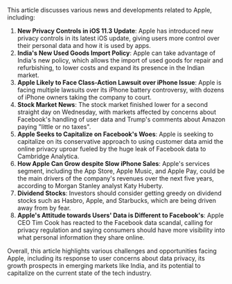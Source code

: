 This article discusses various news and developments related to Apple, including:

1. **New Privacy Controls in iOS 11.3 Update**: Apple has introduced new privacy controls in its latest iOS update, giving users more control over their personal data and how it is used by apps.
2. **India's New Used Goods Import Policy**: Apple can take advantage of India's new policy, which allows the import of used goods for repair and refurbishing, to lower costs and expand its presence in the Indian market.
3. **Apple Likely to Face Class-Action Lawsuit over iPhone Issue**: Apple is facing multiple lawsuits over its iPhone battery controversy, with dozens of iPhone owners taking the company to court.
4. **Stock Market News**: The stock market finished lower for a second straight day on Wednesday, with markets affected by concerns about Facebook's handling of user data and Trump's comments about Amazon paying "little or no taxes".
5. **Apple Seeks to Capitalize on Facebook's Woes**: Apple is seeking to capitalize on its conservative approach to using customer data amid the online privacy uproar fueled by the huge leak of Facebook data to Cambridge Analytica.
6. **How Apple Can Grow despite Slow iPhone Sales**: Apple's services segment, including the App Store, Apple Music, and Apple Pay, could be the main drivers of the company's revenues over the next five years, according to Morgan Stanley analyst Katy Huberty.
7. **Dividend Stocks**: Investors should consider getting greedy on dividend stocks such as Hasbro, Apple, and Starbucks, which are being driven away from by fear.
8. **Apple's Attitude towards Users' Data is Different to Facebook's**: Apple CEO Tim Cook has reacted to the Facebook data scandal, calling for privacy regulation and saying consumers should have more visibility into what personal information they share online.

Overall, this article highlights various challenges and opportunities facing Apple, including its response to user concerns about data privacy, its growth prospects in emerging markets like India, and its potential to capitalize on the current state of the tech industry.